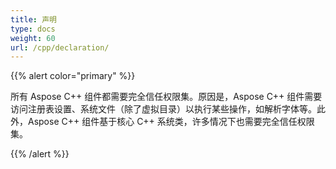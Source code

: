 ```yaml
---
title: 声明
type: docs
weight: 60
url: /cpp/declaration/
---
```


{{% alert color="primary" %}} 

所有 Aspose C++ 组件都需要完全信任权限集。原因是，Aspose C++ 组件需要访问注册表设置、系统文件（除了虚拟目录）以执行某些操作，如解析字体等。此外，Aspose C++ 组件基于核心 C++ 系统类，许多情况下也需要完全信任权限集。

{{% /alert %}}